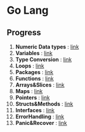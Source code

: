# Go Lang

## Progress

1. **Numeric Data types** : [link](./Datatypes/READMe.md)
2. **Variables** : [link](./Variables/README.md)
3. **Type Conversion** : [link](./TypeConversion/README.md)
4. **Loops** : [link](./Loops/Project3/README.md)
5. **Packages** : [link](./Packages/README.md)
6. **Functions** : [link](./Functions/README.md)
7. **Arrays&Slices** : [link](./Arrays&Slices/README.md)
8. **Maps** : [link](./Maps/README.md)
9. **Pointers** : [link](./Pointers/README.md)
10. **Structs&Methods** : [link](./Structs&Methods/README.md)
11. **Interfaces** : [link](./Interfaces/README.md)
12. **ErrorHandling** : [link](./ErrorHandling/README.md)
13. **Panic&Recover** : [link](./Panic&Recover/README.md)
